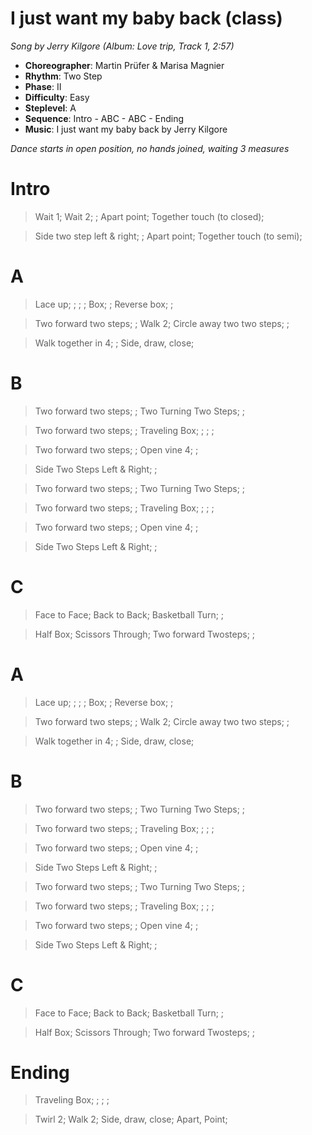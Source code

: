 # I just want my baby back (class)
*Song by Jerry Kilgore (Album: Love trip, Track 1, 2:57)*

* **Choreographer**: Martin Prüfer & Marisa Magnier
* **Rhythm**: Two Step
* **Phase**: II
* **Difficulty**: Easy
* **Steplevel**: A
* **Sequence**: Intro - ABC - ABC - Ending
* **Music**: I just want my baby back by Jerry Kilgore

*Dance starts in open position, no hands joined, waiting 3 measures*

# Intro

> Wait 1; Wait 2; ; Apart point; Together touch (to closed);

> Side two step left & right; ; Apart point; Together touch (to semi);

# A

> Lace up; ; ; ; Box; ; Reverse box; ;

> Two forward two steps; ; Walk 2; Circle away two two steps; ;

> Walk together in 4; ; Side, draw, close;

# B

> Two forward two steps; ; Two Turning Two Steps; ;

> Two forward two steps; ; Traveling Box; ; ; ;

> Two forward two steps; ; Open vine 4; ;

> Side Two Steps Left & Right; ;

> Two forward two steps; ; Two Turning Two Steps; ;

> Two forward two steps; ; Traveling Box; ; ; ;

> Two forward two steps; ; Open vine 4; ;

> Side Two Steps Left & Right; ;

# C

> Face to Face; Back to Back; Basketball Turn; ;

> Half Box; Scissors Through; Two forward Twosteps; ;

# A

> Lace up; ; ; ; Box; ; Reverse box; ;

> Two forward two steps; ; Walk 2; Circle away two two steps; ;

> Walk together in 4; ; Side, draw, close;

# B

> Two forward two steps; ; Two Turning Two Steps; ;

> Two forward two steps; ; Traveling Box; ; ; ;

> Two forward two steps; ; Open vine 4; ;

> Side Two Steps Left & Right; ;

> Two forward two steps; ; Two Turning Two Steps; ;

> Two forward two steps; ; Traveling Box; ; ; ;

> Two forward two steps; ; Open vine 4; ;

> Side Two Steps Left & Right; ;

# C

> Face to Face; Back to Back; Basketball Turn; ;

> Half Box; Scissors Through; Two forward Twosteps; ;

# Ending

> Traveling Box; ; ; ;

> Twirl 2; Walk 2; Side, draw, close; Apart, Point;

